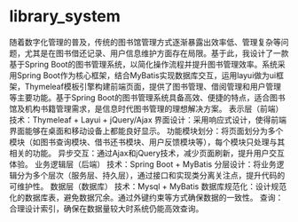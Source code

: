 # library_system
随着数字化管理的普及，传统的图书馆管理方式逐渐暴露出效率低、管理复杂等问题，尤其是在图书借还记录、用户信息维护方面存在局限。基于此，我设计了一款基于Spring Boot的图书管理系统，以简化操作流程并提升图书管理效率。系统采用Spring Boot作为核心框架，结合MyBatis实现数据库交互，运用layui做为ui框架，Thymeleaf模板引擎构建前端页面，提供了图书管理、借阅管理和用户管理等主要功能。基于Spring Boot的图书管理系统具备高效、便捷的特点，适合图书馆及机构书籍管理需求，是信息时代图书管理的理想解决方案。
    表示层（前端）
    技术：Thymeleaf + Layui + jQuery/Ajax
    界面设计：采用响应式设计，使得前端界面能够在桌面和移动设备上都能良好显示。
    功能模块划分：将页面划分为多个模块（如图书查询模块、借书还书模块、用户反馈模块等），每个模块只处理与其相关的功能。
    异步交互：通过Ajax和jQuery技术，减少页面刷新，提升用户交互体验。
    业务逻辑层（后端）
    技术：Spring Boot + MyBatis
    分层设计：将业务逻辑分为多个层次（服务层、持久层），通过接口和实现类分离关注点，提升代码的可维护性。
    数据层（数据库）
    技术：Mysql + MyBatis
    数据库规范化：设计规范化的数据库表，避免数据冗余。通过外键约束等方式确保数据的一致性。
    查询：合理设计索引，确保在数据量较大时系统仍能高效查询。
